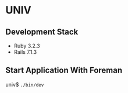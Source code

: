 # UNIV

## Development Stack
* Ruby 3.2.3
* Rails 7.1.3

## Start Application With Foreman
univ$ `./bin/dev`
